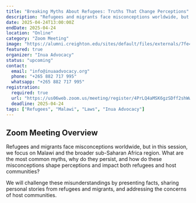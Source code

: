 ```yaml
---
title: "Breaking Myths About Refugees: Truths That Change Perceptions"
description: "Refugees and migrants face misconceptions worldwide, but in this session, we focus on Malawi and the broader sub-Saharan Africa region."
date: 2025-04-24T13:00:00Z
endDate: 2025-04-24
location: "Online"
category: "Zoom Meeting"
image: "https://alumni.creighton.edu/sites/default/files/externals/7fe45be3aa4b9a7e7698f971033cbcc6.jpg"
featured: true
organizer: "Inua Advocacy"
status: "upcoming"
contact:
  email: "info@inuaadvocacy.org"
  phone: "+265 882 717 995"
  whatsapp: "+265 882 717 995"
registration:
  required: true
  url: "https://us06web.zoom.us/meeting/register/4PrLQ4aMSK6gzSDff2shWw"
  deadline: 2025-04-24
tags: ["Refugees", "Malawi", "Laws", "Inua Advocacy"]
---
```


## Zoom Meeting Overview

Refugees and migrants face misconceptions worldwide, but in this session, we focus on Malawi and the broader sub-Saharan Africa region. What are the most common myths, why do they persist, and how do these misconceptions shape perceptions and impact both refugees and host communities?

We will challenge these misunderstandings by presenting facts, sharing personal stories from refugees and migrants, and addressing the concerns of host communities.


